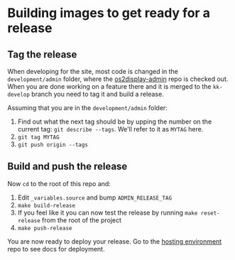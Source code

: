 # Building images to get ready for a release

## Tag the release
When developing for the site, most code is changed in the `development/admin` folder, where the [os2display-admin](https://github.com/kkos2/os2display-admin) repo is checked out. When you are done working on a feature there and it is merged to the `kk-develop` branch you need to tag it and build a release.

Assuming that you are in the `development/admin` folder:

1. Find out what the next tag should be by upping the number on the current tag: `git describe --tags`. We'll refer to it as `MYTAG` here.
2. `git tag MYTAG`
3. `git push origin --tags`

## Build and push the release
Now `cd` to the root of this repo and:

1. Edit `_variables.source` and bump `ADMIN_RELEASE_TAG`
2. `make build-release`
3. If you feel like it you can now test the release by running `make reset-release` from the root of the project
4. `make push-release`

You are now ready to deploy your release. Go to the [hosting environment](https://github.com/kkos2/os2display-hosting-environments/documentation/deploying.md) repo to see docs for deployment.
